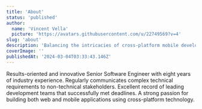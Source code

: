 ```yaml
---
title: 'About'
status: 'published'
author:
  name: 'Vincent Vella'
  picture: 'https://avatars.githubusercontent.com/u/22749569?v=4'
slug: 'about'
description: 'Balancing the intricacies of cross-platform mobile development, the precision of woodworking, and the finesse of modifying small electronics... I thrive on crafting both digital solutions and tangible creations. Curious about collaborating or just want to chat? Shoot me an [email]. Let''s connect and bring ideas to life!'
coverImage: ''
publishedAt: '2024-03-04T03:33:43.146Z'
---
```


Results-oriented and innovative Senior Software Engineer with eight years of industry experience. Regularly communicates complex technical requirements to non-technical stakeholders. Excellent record of leading development teams that successfully met deadlines. A strong passion for building both web and mobile applications using cross-platform technology.